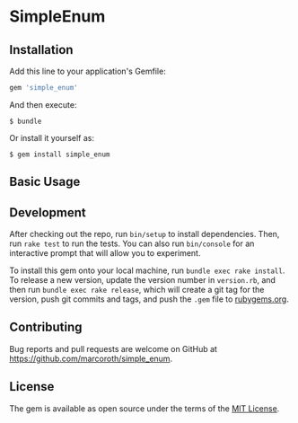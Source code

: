 # SimpleEnum

## Installation

Add this line to your application's Gemfile:

```ruby
gem 'simple_enum'
```

And then execute:

    $ bundle

Or install it yourself as:

    $ gem install simple_enum

## Basic Usage


## Development

After checking out the repo, run `bin/setup` to install dependencies. Then, run `rake test` to run the tests. You can also run `bin/console` for an interactive prompt that will allow you to experiment.

To install this gem onto your local machine, run `bundle exec rake install`. To release a new version, update the version number in `version.rb`, and then run `bundle exec rake release`, which will create a git tag for the version, push git commits and tags, and push the `.gem` file to [rubygems.org](https://rubygems.org).

## Contributing

Bug reports and pull requests are welcome on GitHub at https://github.com/marcoroth/simple_enum.

## License

The gem is available as open source under the terms of the [MIT License](https://opensource.org/licenses/MIT).

